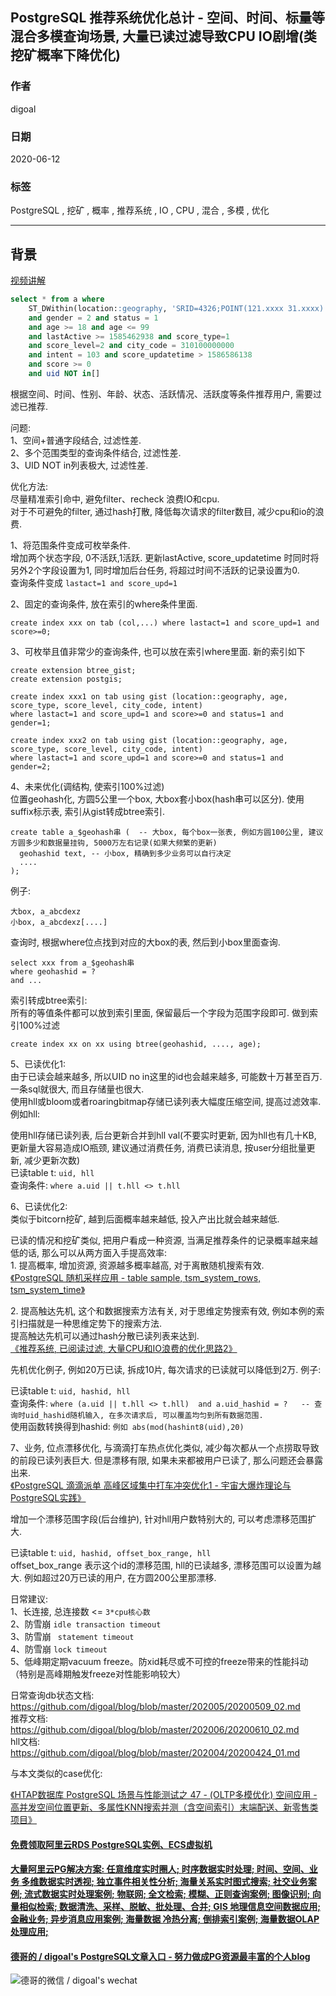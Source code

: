  ## PostgreSQL 推荐系统优化总计 - 空间、时间、标量等混合多模查询场景, 大量已读过滤导致CPU IO剧增(类挖矿概率下降优化)   
  
### 作者  
digoal  
  
### 日期  
2020-06-12  
  
### 标签  
PostgreSQL , 挖矿 , 概率 , 推荐系统 , IO , CPU , 混合 , 多模 , 优化   
  
----  
  
## 背景  
[视频讲解](https://yq.aliyun.com/live/43251)   
  
```sql  
select * from a where  
    ST_DWithin(location::geography, 'SRID=4326;POINT(121.xxxx 31.xxxx)'::geography, 50000)  
    and gender = 2 and status = 1  
    and age >= 18 and age <= 99  
    and lastActive >= 1585462938 and score_type=1  
    and score_level=2 and city_code = 310100000000  
    and intent = 103 and score_updatetime > 1586586138  
    and score >= 0   
    and uid NOT in[]     
```  
  
根据空间、时间、性别、年龄、状态、活跃情况、活跃度等条件推荐用户, 需要过滤已推荐.   
  
问题:   
1、空间+普通字段结合, 过滤性差.  
2、多个范围类型的查询条件结合, 过滤性差.   
3、UID NOT in列表极大, 过滤性差.   
  
  
优化方法:   
尽量精准索引命中, 避免filter、recheck 浪费IO和cpu.   
对于不可避免的filter, 通过hash打散, 降低每次请求的filter数目, 减少cpu和io的浪费.   
  
1、将范围条件变成可枚举条件.   
增加两个状态字段, 0不活跃,1活跃. 更新lastActive, score_updatetime 时同时将另外2个字段设置为1, 同时增加后台任务, 将超过时间不活跃的记录设置为0.   
查询条件变成 ```lastact=1 and score_upd=1```  
  
2、固定的查询条件, 放在索引的where条件里面.   
```  
create index xxx on tab (col,...) where lastact=1 and score_upd=1 and score>=0;   
```  
  
3、可枚举且值非常少的查询条件, 也可以放在索引where里面. 新的索引如下  
```  
create extension btree_gist;  
create extension postgis;  
  
create index xxx1 on tab using gist (location::geography, age, score_type, score_level, city_code, intent)   
where lastact=1 and score_upd=1 and score>=0 and status=1 and gender=1;  
  
create index xxx2 on tab using gist (location::geography, age, score_type, score_level, city_code, intent)   
where lastact=1 and score_upd=1 and score>=0 and status=1 and gender=2;  
```  
  
4、未来优化(调结构, 使索引100%过滤)  
位置geohash化, 方圆5公里一个box, 大box套小box(hash串可以区分). 使用suffix标示表, 索引从gist转成btree索引.  
  
```  
create table a_$geohash串 (  -- 大box, 每个box一张表, 例如方圆100公里, 建议方圆多少和数据量挂钩, 5000万左右记录(如果大频繁的更新)  
  geohashid text, -- 小box, 精确到多少业务可以自行决定  
  ....  
);  
```  
  
例子:   
```  
大box, a_abcdexz    
小box, a_abcdexz[....]    
```  
  
查询时, 根据where位点找到对应的大box的表, 然后到小box里面查询.   
  
```  
select xxx from a_$geohash串   
where geohashid = ?  
and ...  
```  
  
索引转成btree索引:  
所有的等值条件都可以放到索引里面, 保留最后一个字段为范围字段即可. 做到索引100%过滤  
```  
create index xx on xx using btree(geohashid, ...., age);   
```  
  
5、已读优化1:  
由于已读会越来越多, 所以UID no in这里的id也会越来越多, 可能数十万甚至百万. 一条sql就很大, 而且存储量也很大.  
使用hll或bloom或者roaringbitmap存储已读列表大幅度压缩空间, 提高过滤效率. 例如hll:   
  
使用hll存储已读列表, 后台更新合并到hll val(不要实时更新, 因为hll也有几十KB, 更新量大容易造成IO瓶颈, 建议通过消费任务, 消费已读消息, 按user分组批量更新, 减少更新次数)    
已读table t: ``` uid, hll ```   
查询条件: ```where a.uid || t.hll <> t.hll ```    
  
6、已读优化2:    
类似于bitcorn挖矿, 越到后面概率越来越低, 投入产出比就会越来越低.  
  
已读的情况和挖矿类似, 把用户看成一种资源, 当满足推荐条件的记录概率越来越低的话, 那么可以从两方面入手提高效率:   
1\. 提高概率, 增加资源, 资源越多概率越高, 对于离散随机搜索有效.   
[《PostgreSQL 随机采样应用 - table sample, tsm_system_rows, tsm_system_time》](../202005/20200509_01.md)    
  
2\. 提高触达先机, 这个和数据搜索方法有关, 对于思维定势搜索有效, 例如本例的索引扫描就是一种思维定势下的搜索方法.   
提高触达先机可以通过hash分散已读列表来达到.    
[《推荐系统, 已阅读过滤, 大量CPU和IO浪费的优化思路2》](../202006/20200610_02.md)    
  
先机优化例子, 例如20万已读, 拆成10片, 每次请求的已读就可以降低到2万. 例子:   
  
已读table t: ``` uid, hashid, hll ```   
查询条件: ```where (a.uid || t.hll <> t.hll)  and a.uid_hashid = ?   -- 查询时uid_hashid随机输入, 在多次请求后, 可以覆盖均匀到所有数据范围.  ```  
使用函数转换得到hashid: ``` 例如 abs(mod(hashint8(uid),20) ```   
  
7、业务, 位点漂移优化, 与滴滴打车热点优化类似, 减少每次都从一个点捞取导致的前段已读列表巨大. 但是漂移有限, 如果未来都被用户已读了, 那么问题还会暴露出来.   
[《PostgreSQL 滴滴派单 高峰区域集中打车冲突优化1 - 宇宙大爆炸理论与PostgreSQL实践》](../201804/20180416_02.md)    
  
增加一个漂移范围字段(后台维护), 针对hll用户数特别大的, 可以考虑漂移范围扩大.  
  
已读table t: ``` uid, hashid, offset_box_range, hll ```  
offset_box_range 表示这个id的漂移范围, hll的已读越多, 漂移范围可以设置为越大. 例如超过20万已读的用户, 在方圆200公里那漂移.   
  
  
  
日常建议:   
1、长连接, 总连接数 <= ```3*cpu核心数```  
2、防雪崩 ``` idle transaction timeout ```  
3、防雪崩 ``` statement timeout```  
4、防雪崩 ```lock timeout```   
5、低峰期定期vacuum freeze。防xid耗尽或不可控的freeze带来的性能抖动（特别是高峰期触发freeze对性能影响较大）   
  
  
日常查询db状态文档:    
https://github.com/digoal/blog/blob/master/202005/20200509_02.md  
推荐文档:    
https://github.com/digoal/blog/blob/master/202006/20200610_02.md  
hll文档:    
https://github.com/digoal/blog/blob/master/202004/20200424_01.md  
  
与本文类似的case优化:   
  
[《HTAP数据库 PostgreSQL 场景与性能测试之 47 - (OLTP多模优化) 空间应用 - 高并发空间位置更新、多属性KNN搜索并测（含空间索引）末端配送、新零售类项目》](../201711/20171107_48.md)  
  
  
  
  
  
  
  
  
  
  
  
  
  
  
  
  
  
  
#### [免费领取阿里云RDS PostgreSQL实例、ECS虚拟机](https://www.aliyun.com/database/postgresqlactivity "57258f76c37864c6e6d23383d05714ea")
  
  
#### [大量阿里云PG解决方案: 任意维度实时圈人; 时序数据实时处理; 时间、空间、业务 多维数据实时透视; 独立事件相关性分析; 海量关系实时图式搜索; 社交业务案例; 流式数据实时处理案例; 物联网; 全文检索; 模糊、正则查询案例; 图像识别; 向量相似检索; 数据清洗、采样、脱敏、批处理、合并; GIS 地理信息空间数据应用; 金融业务; 异步消息应用案例; 海量数据 冷热分离; 倒排索引案例; 海量数据OLAP处理应用;](https://yq.aliyun.com/topic/118 "40cff096e9ed7122c512b35d8561d9c8")
  
  
#### [德哥的 / digoal's PostgreSQL文章入口 - 努力做成PG资源最丰富的个人blog](https://github.com/digoal/blog/blob/master/README.md "22709685feb7cab07d30f30387f0a9ae")
  
  
![德哥的微信 / digoal's wechat](../pic/digoal_weixin.jpg "f7ad92eeba24523fd47a6e1a0e691b59")
  
